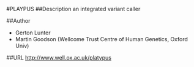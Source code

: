 #PLAYPUS
##Description
an integrated variant caller

##Author
* Gerton Lunter
* Martin Goodson (Wellcome Trust Centre of Human Genetics, Oxford Univ)

##URL
http://www.well.ox.ac.uk/platypus

